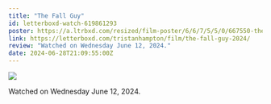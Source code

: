 ```yaml
---
title: "The Fall Guy"
id: letterboxd-watch-619861293
poster: https://a.ltrbxd.com/resized/film-poster/6/6/7/5/5/0/667550-the-fall-guy-0-600-0-900-crop.jpg?v=5f491a1281
link: https://letterboxd.com/tristanhampton/film/the-fall-guy-2024/
review: "Watched on Wednesday June 12, 2024."
date: 2024-06-28T21:09:55:00Z
---
```

 <p><img src="https://a.ltrbxd.com/resized/film-poster/6/6/7/5/5/0/667550-the-fall-guy-0-600-0-900-crop.jpg?v=5f491a1281"/></p> <p>Watched on Wednesday June 12, 2024.</p>